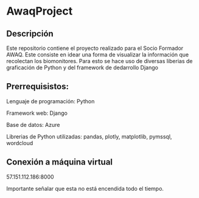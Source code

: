 # AwaqProject
## Descripción

Este repositorio contiene el proyecto realizado para el Socio Formador AWAQ. Este consiste en idear una forma de visualizar la información que recolectan los biomonitores. Para esto se hace uso de diversas liberias de graficación de Python y del framework de dedarrollo Django

## Prerrequisistos:
Lenguaje de programación: Python

Framework web: Django

Base de datos: Azure

Librerias de Python utilizadas:
    pandas,
    plotly,
    matplotlib,
    pymssql,
    wordcloud

## Conexión a máquina virtual
57.151.112.186:8000

Importante señalar que esta no está encendida todo el tiempo.
